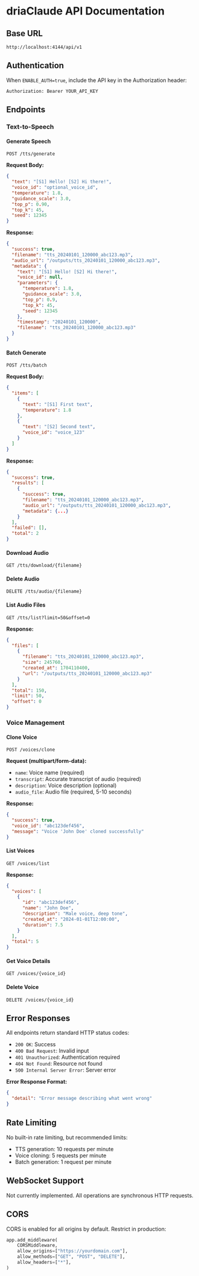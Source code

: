 # driaClaude API Documentation

## Base URL
```
http://localhost:4144/api/v1
```

## Authentication

When `ENABLE_AUTH=true`, include the API key in the Authorization header:
```
Authorization: Bearer YOUR_API_KEY
```

## Endpoints

### Text-to-Speech

#### Generate Speech
```http
POST /tts/generate
```

**Request Body:**
```json
{
  "text": "[S1] Hello! [S2] Hi there!",
  "voice_id": "optional_voice_id",
  "temperature": 1.8,
  "guidance_scale": 3.0,
  "top_p": 0.90,
  "top_k": 45,
  "seed": 12345
}
```

**Response:**
```json
{
  "success": true,
  "filename": "tts_20240101_120000_abc123.mp3",
  "audio_url": "/outputs/tts_20240101_120000_abc123.mp3",
  "metadata": {
    "text": "[S1] Hello! [S2] Hi there!",
    "voice_id": null,
    "parameters": {
      "temperature": 1.8,
      "guidance_scale": 3.0,
      "top_p": 0.9,
      "top_k": 45,
      "seed": 12345
    },
    "timestamp": "20240101_120000",
    "filename": "tts_20240101_120000_abc123.mp3"
  }
}
```

#### Batch Generate
```http
POST /tts/batch
```

**Request Body:**
```json
{
  "items": [
    {
      "text": "[S1] First text",
      "temperature": 1.8
    },
    {
      "text": "[S2] Second text",
      "voice_id": "voice_123"
    }
  ]
}
```

**Response:**
```json
{
  "success": true,
  "results": [
    {
      "success": true,
      "filename": "tts_20240101_120000_abc123.mp3",
      "audio_url": "/outputs/tts_20240101_120000_abc123.mp3",
      "metadata": {...}
    }
  ],
  "failed": [],
  "total": 2
}
```

#### Download Audio
```http
GET /tts/download/{filename}
```

#### Delete Audio
```http
DELETE /tts/audio/{filename}
```

#### List Audio Files
```http
GET /tts/list?limit=50&offset=0
```

**Response:**
```json
{
  "files": [
    {
      "filename": "tts_20240101_120000_abc123.mp3",
      "size": 245760,
      "created_at": 1704110400,
      "url": "/outputs/tts_20240101_120000_abc123.mp3"
    }
  ],
  "total": 150,
  "limit": 50,
  "offset": 0
}
```

### Voice Management

#### Clone Voice
```http
POST /voices/clone
```

**Request (multipart/form-data):**
- `name`: Voice name (required)
- `transcript`: Accurate transcript of audio (required)
- `description`: Voice description (optional)
- `audio_file`: Audio file (required, 5-10 seconds)

**Response:**
```json
{
  "success": true,
  "voice_id": "abc123def456",
  "message": "Voice 'John Doe' cloned successfully"
}
```

#### List Voices
```http
GET /voices/list
```

**Response:**
```json
{
  "voices": [
    {
      "id": "abc123def456",
      "name": "John Doe",
      "description": "Male voice, deep tone",
      "created_at": "2024-01-01T12:00:00",
      "duration": 7.5
    }
  ],
  "total": 5
}
```

#### Get Voice Details
```http
GET /voices/{voice_id}
```

#### Delete Voice
```http
DELETE /voices/{voice_id}
```

## Error Responses

All endpoints return standard HTTP status codes:

- `200 OK`: Success
- `400 Bad Request`: Invalid input
- `401 Unauthorized`: Authentication required
- `404 Not Found`: Resource not found
- `500 Internal Server Error`: Server error

**Error Response Format:**
```json
{
  "detail": "Error message describing what went wrong"
}
```

## Rate Limiting

No built-in rate limiting, but recommended limits:
- TTS generation: 10 requests per minute
- Voice cloning: 5 requests per minute
- Batch generation: 1 request per minute

## WebSocket Support

Not currently implemented. All operations are synchronous HTTP requests.

## CORS

CORS is enabled for all origins by default. Restrict in production:
```python
app.add_middleware(
    CORSMiddleware,
    allow_origins=["https://yourdomain.com"],
    allow_methods=["GET", "POST", "DELETE"],
    allow_headers=["*"],
)
```